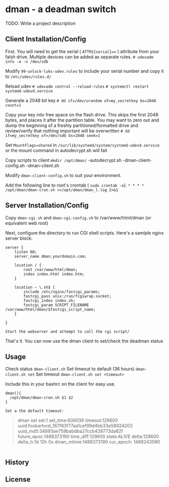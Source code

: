 # dman - a deadman switch
TODO: Write a project description

## Client Installation/Config

First. You will need to get the serial ( `ATTRS{serial}==` ) attribute from your falsh drive. Multiple devices can be added as separate rules.
`# udevadm info -a -n /dev/sdb`

Modify `99-unlock-luks-udev.rules` to include your serial number and copy it to `/etc/udev/rules.d/`

Reload udev
`# udevadm control --reload-rules`
`# systemctl restart systemd-udevd.service`

Generate a 2048 bit key
`# dd if=/dev/urandom of=my_secretkey bs=2048 count=1`

Copy your key into free space on the flash drive. This skips the first 2048 bytes, and places it after the partition table. You may want to zero out and dump the beginning of a freshly partitioned/formatted drive and review/verify that nothing important will be overwritten
`# dd if=my_secretkey of=/dev/sdb bs=2048 seek=1`

Set `MountFlags=shared` in `/sur/lib/systemd/system/systemd-udevd.service` or the mount command in autodecrypt.sh will fail

Copy scripts to client
`mkdir /opt/dman/`
-autodecrypt.sh
-dman-client-config.sh
-dman-client.sh

Modify `dman-client-config.sh` to suit your environment.

Add the following line to root's crontab ( `sudo crontab -e`).
`* * * * /opt/dman/dman-cron.sh >>/opt/dman/dman_l.log 2>&1`

## Server Installation/Config
Copy `dman-cgi.sh` and `dman-cgi-config.sh` to /var/www/html/dman (or equivalent web root)

Next, configure the directory to run CGI shell scripts. Here's a samlple nginx server block:
```
server {
    listen 80;
    server_name dman.yourdomain.com; 

    location / {
        root /var/www/html/dman;
        index index.html index.htm;
    }

    location ~ \.sh$ {
        include /etc/nginx/fastcgi_params;
        fastcgi_pass unix:/run/fcgiwrap.socket;
        fastcgi_index index.sh;
        fastcgi_param SCRIPT_FILENAME /var/www/html/dman/$fastcgi_script_name;
    }

}

Start the webserver and attempt to call the cgi script/
```
That's it. You can now use the dman client to set/check the deadman status
## Usage

Check status
`dman-client.sh`
Set timeout to default (36 hours)
`dman-client.sh set`
Set timeout
`dman-client.sh set <timeout>`

Include this in your bashrc on the client for easy use.
```
dman(){
  /opt/dman/dman-cron.sh $1 $2
}

Set a the default timeout:
```
> dman set
set:1
set_time:60*60*36
timeout:129600
uuid:foobarhost_167f83f77aa1cef99d4bb33e58924203
uuid_md5:34893ae759babdba27ccb439773da82f
future_epoc:1488373190
time_diff:129600
state:ALIVE
delta:129600
delta_h:1d 12h 0s
dman_mtime:1488373190
cur_epoch: 1488243590
```

````
## History
## License

